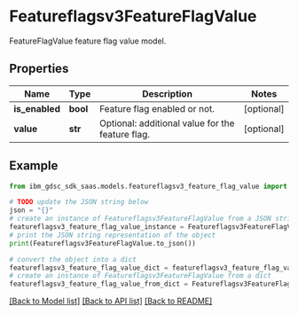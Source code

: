 # Featureflagsv3FeatureFlagValue

FeatureFlagValue feature flag value model.

## Properties

Name | Type | Description | Notes
------------ | ------------- | ------------- | -------------
**is_enabled** | **bool** | Feature flag enabled or not. | [optional] 
**value** | **str** | Optional: additional value for the feature flag. | [optional] 

## Example

```python
from ibm_gdsc_sdk_saas.models.featureflagsv3_feature_flag_value import Featureflagsv3FeatureFlagValue

# TODO update the JSON string below
json = "{}"
# create an instance of Featureflagsv3FeatureFlagValue from a JSON string
featureflagsv3_feature_flag_value_instance = Featureflagsv3FeatureFlagValue.from_json(json)
# print the JSON string representation of the object
print(Featureflagsv3FeatureFlagValue.to_json())

# convert the object into a dict
featureflagsv3_feature_flag_value_dict = featureflagsv3_feature_flag_value_instance.to_dict()
# create an instance of Featureflagsv3FeatureFlagValue from a dict
featureflagsv3_feature_flag_value_from_dict = Featureflagsv3FeatureFlagValue.from_dict(featureflagsv3_feature_flag_value_dict)
```
[[Back to Model list]](../README.md#documentation-for-models) [[Back to API list]](../README.md#documentation-for-api-endpoints) [[Back to README]](../README.md)


